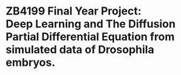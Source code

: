 # ZB4199 Final Year Project: <br/> Deep Learning and The Diffusion Partial Differential Equation from simulated data of Drosophila embryos.
